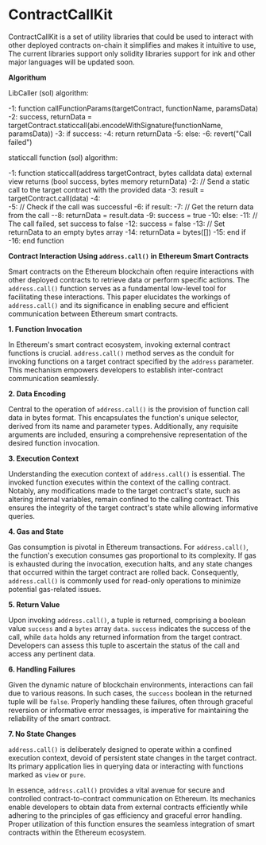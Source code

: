 # ContractCallKit

ContractCallKit is a set of utility libraries that could be used to interact with other deployed contracts on-chain it simplifies and makes it intuitive to use, The current libraries support only solidity libraries support for ink and other major languages will be updated soon.

**Algorithum**

LibCaller (sol) algorithm: 

-1: function callFunctionParams(targetContract, functionName, paramsData)
-2:     success, returnData = targetContract.staticcall(abi.encodeWithSignature(functionName, paramsData))
-3:     if success:
-4:         return returnData
-5:     else:
-6:         revert("Call failed")

staticcall function (sol) algorithm:

-1: function staticcall(address targetContract, bytes calldata data) external view returns (bool success, bytes memory returnData)
-2:     // Send a static call to the target contract with the provided data
-3:     result = targetContract.call(data)
-4:     
-5:     // Check if the call was successful
-6:     if result:
-7:         // Get the return data from the call
--8:         returnData = result.data
-9:         success = true
-10:    else:
-11:        // The call failed, set success to false
-12:        success = false
-13:        // Set returnData to an empty bytes array
-14:        returnData = bytes([])
-15:    end if
-16: end function

**Contract Interaction Using `address.call()` in Ethereum Smart Contracts**

Smart contracts on the Ethereum blockchain often require interactions with other deployed contracts to retrieve data or perform specific actions. The `address.call()` function serves as a fundamental low-level tool for facilitating these interactions. This paper elucidates the workings of `address.call()` and its significance in enabling secure and efficient communication between Ethereum smart contracts.

**1. Function Invocation**

In Ethereum's smart contract ecosystem, invoking external contract functions is crucial. `address.call()` method serves as the conduit for invoking functions on a target contract specified by the `address` parameter. This mechanism empowers developers to establish inter-contract communication seamlessly.

**2. Data Encoding**

Central to the operation of `address.call()` is the provision of function call data in bytes format. This encapsulates the function's unique selector, derived from its name and parameter types. Additionally, any requisite arguments are included, ensuring a comprehensive representation of the desired function invocation.

**3. Execution Context**

Understanding the execution context of `address.call()` is essential. The invoked function executes within the context of the calling contract. Notably, any modifications made to the target contract's state, such as altering internal variables, remain confined to the calling contract. This ensures the integrity of the target contract's state while allowing informative queries.

**4. Gas and State**

Gas consumption is pivotal in Ethereum transactions. For `address.call()`, the function's execution consumes gas proportional to its complexity. If gas is exhausted during the invocation, execution halts, and any state changes that occurred within the target contract are rolled back. Consequently, `address.call()` is commonly used for read-only operations to minimize potential gas-related issues.

**5. Return Value**

Upon invoking `address.call()`, a tuple is returned, comprising a boolean value `success` and a `bytes` array `data`. `success` indicates the success of the call, while `data` holds any returned information from the target contract. Developers can assess this tuple to ascertain the status of the call and access any pertinent data.

**6. Handling Failures**

Given the dynamic nature of blockchain environments, interactions can fail due to various reasons. In such cases, the `success` boolean in the returned tuple will be `false`. Properly handling these failures, often through graceful reversion or informative error messages, is imperative for maintaining the reliability of the smart contract.

**7. No State Changes**

`address.call()` is deliberately designed to operate within a confined execution context, devoid of persistent state changes in the target contract. Its primary application lies in querying data or interacting with functions marked as `view` or `pure`.

In essence, `address.call()` provides a vital avenue for secure and controlled contract-to-contract communication on Ethereum. Its mechanics enable developers to obtain data from external contracts efficiently while adhering to the principles of gas efficiency and graceful error handling. Proper utilization of this function ensures the seamless integration of smart contracts within the Ethereum ecosystem.



